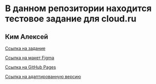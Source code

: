 # В данном репозитории находится тестовое задание для cloud.ru 
## Ким Алексей

[Ссылка на задание](https://github.com/FrontCloudCamp/test-assignment)

[Ссылка на макет Figma](https://www.figma.com/file/rzIp6awR6dGFVrcxcCEwzD/FrontCloudCamp?type=design&node-id=1-43118&t=Ff5oD6m4OcF0o2IV-0)

[Ссылка на GitHub Pages](https://desswell.github.io/)

[Ссылка на адаптированную версию](https://github.com/desswell/desswell.github.io)
